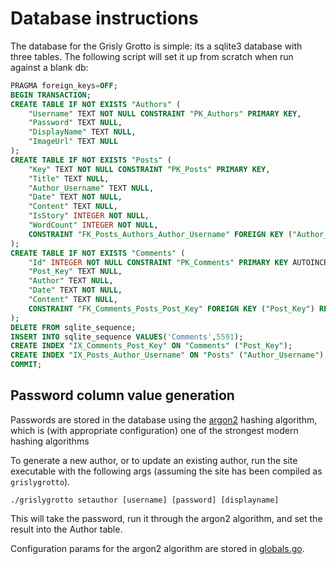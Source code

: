 # Database instructions

The database for the Grisly Grotto is simple: its a sqlite3 database with three tables. The following script will set it up from scratch when run against a blank db:

```sql
PRAGMA foreign_keys=OFF;
BEGIN TRANSACTION;
CREATE TABLE IF NOT EXISTS "Authors" (
    "Username" TEXT NOT NULL CONSTRAINT "PK_Authors" PRIMARY KEY,
    "Password" TEXT NULL,
    "DisplayName" TEXT NULL,
    "ImageUrl" TEXT NULL
);
CREATE TABLE IF NOT EXISTS "Posts" (
    "Key" TEXT NOT NULL CONSTRAINT "PK_Posts" PRIMARY KEY,
    "Title" TEXT NULL,
    "Author_Username" TEXT NULL,
    "Date" TEXT NOT NULL,
    "Content" TEXT NULL,
    "IsStory" INTEGER NOT NULL,
    "WordCount" INTEGER NOT NULL,
    CONSTRAINT "FK_Posts_Authors_Author_Username" FOREIGN KEY ("Author_Username") REFERENCES "Authors" ("Username") ON DELETE RESTRICT
);
CREATE TABLE IF NOT EXISTS "Comments" (
    "Id" INTEGER NOT NULL CONSTRAINT "PK_Comments" PRIMARY KEY AUTOINCREMENT,
    "Post_Key" TEXT NULL,
    "Author" TEXT NULL,
    "Date" TEXT NOT NULL,
    "Content" TEXT NULL,
    CONSTRAINT "FK_Comments_Posts_Post_Key" FOREIGN KEY ("Post_Key") REFERENCES "Posts" ("Key") ON DELETE RESTRICT
);
DELETE FROM sqlite_sequence;
INSERT INTO sqlite_sequence VALUES('Comments',5591);
CREATE INDEX "IX_Comments_Post_Key" ON "Comments" ("Post_Key");
CREATE INDEX "IX_Posts_Author_Username" ON "Posts" ("Author_Username");
COMMIT;
```

## Password column value generation

Passwords are stored in the database using the [argon2](https://en.wikipedia.org/wiki/Argon2) hashing algorithm, which is (with appropriate configuration) one of the strongest modern hashing algorithms

To generate a new author, or to update an existing author, run the site executable with the following args (assuming the site has been compiled as `grislygrotto`).

`./grislygrotto setauthor [username] [password] [displayname]`

This will take the password, run it through the argon2 algorithm, and set the result into the Author table.

Configuration params for the argon2 algorithm are stored in [globals.go](./src/globals.go).